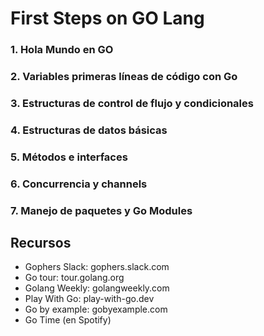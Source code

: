 # First Steps on GO Lang

### 1. Hola Mundo en GO

### 2. Variables primeras líneas de código con Go

### 3. Estructuras de control de flujo y condicionales

### 4. Estructuras de datos básicas

### 5. Métodos e interfaces

### 6. Concurrencia y channels

### 7. Manejo de paquetes y Go Modules

## Recursos

* Gophers Slack: gophers.slack.com
* Go tour: tour.golang.org
* Golang Weekly: golangweekly.com
* Play With Go: play-with-go.dev
* Go by example: gobyexample.com
* Go Time (en Spotify)
